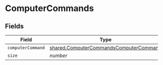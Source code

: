 # ComputerCommands


## Fields

| Field                                                                                                   | Type                                                                                                    | Required                                                                                                | Description                                                                                             | Example                                                                                                 |
| ------------------------------------------------------------------------------------------------------- | ------------------------------------------------------------------------------------------------------- | ------------------------------------------------------------------------------------------------------- | ------------------------------------------------------------------------------------------------------- | ------------------------------------------------------------------------------------------------------- |
| `computerCommand`                                                                                       | [shared.ComputerCommandsComputerCommand](../../../sdk/models/shared/computercommandscomputercommand.md) | :heavy_minus_sign:                                                                                      | N/A                                                                                                     |                                                                                                         |
| `size`                                                                                                  | *number*                                                                                                | :heavy_minus_sign:                                                                                      | N/A                                                                                                     | 1                                                                                                       |